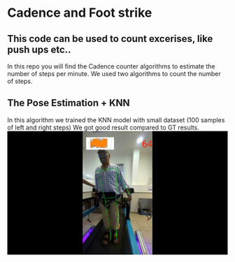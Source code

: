 # Cadence and Foot strike 
## This code can be used to count excerises, like push ups etc..
In this repo you will find the Cadence counter algorithms to estimate the number of steps per minute.
We used two algorithms to count the number of steps.

## The Pose Estimation + KNN 
In this algorithm we trained the KNN model with small dataset (100 samples of left and right steps)
We got good result compared to GT results.
![Pose Estimation with KNN](https://github.com/aimanyounises1/Cadence_Counter/blob/c19d13dac8ba826bf3c97c2d551c385036022dcb/Pose%20Estimtion%20with%20KNN.png)
